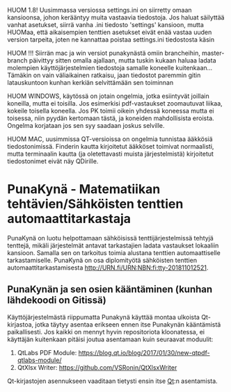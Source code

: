 HUOM 1.8! Uusimmassa versiossa settings.ini on siirretty omaan kansioonsa, johon kerääntyy muita vastaavia tiedostoja. Jos haluat säilyttää vanhat asetukset, siirrä vanha .ini tiedosto 'settings' kansioon, mutta HUOMaa, että aikaisempien tenttien asetukset eivät enää vastaa uuden version tarpeita, joten ne kannattaa poistaa settings.ini tiedostosta käsin

HUOM !!! Siirrän mac ja win versiot punakynästä omiin brancheihin, master-branch päivittyy sitten omalla ajallaan, mutta tuskin kukaan haluaa ladata molempien käyttöjärjestelmien tiedostoja samalle koneelle kuitenkaan... 
Tämäkin on vain väliaikainen ratkaisu, jaan tiedostot paremmin gitin latauskuntoon kunhan kerkiän selvittämään sen toiminnan

HUOM WINDOWS, käytössä on jotain ongelmia, jotka esiintyvät joillain koneilla, mutta ei toisilla. Jos esimerkisi pdf-vastaukset zoomautuvat liikaa, kokeile toisella koneella. Jos PK toimii oikein yhdessä koneessa mutta ei toisessa, niin pyydän kertomaan tästä, ja koneiden mahdollisista eroista. Ongelma korjataan jos sen syy saadaan joskus selville.

HUOM MAC, uusimmissa QT-versioissa on ongelmia tunnistaa ääkkösiä tiedostonimissä. Finderin kautta kirjoitetut ääkköset toimivat normaalisti, mutta terminaalin kautta (ja oletettavasti muista järjestelmistä) kirjoitetut tiedostonimet eivät näy QDirille.


# PunaKynä - Matematiikan tehtävien/Sähköisten tenttien automaattitarkastaja

PunaKynä on luotu helpottamaan sähköisissä tenttijärjestelmissä tehtyjä tenttejä, mikäli järjestelmät antavat tarkastajien ladata vastaukset lokaaliin kansioon. Samalla sen on tarkoitus toimia alustana tenttien automaattiselle tarkastamiselle. PunaKynä on osa diplomityötä sähköisten tenttien automaattitarkastamisesta <http://URN.fi/URN:NBN:fi:tty-201811012521>.

## PunaKynän ja sen osien kääntäminen (kunhan lähdekoodi on Gitissä)

Käyttöjärjestelmästä riippumatta Punakynä käyttää montaa ulkoista Qt-kirjastoa,
jotka täytyy asentaa erikseen ennen itse Punakynän kääntämistä paikallisesti.
Jos kaikki on mennyt hyvin repositoriota kloonatessa, ei käyttäjän kuitenkaan pitäisi joutua
asentamaan kuin seuraavat moduulit:

1. QtLabs PDF Module: <https://blog.qt.io/blog/2017/01/30/new-qtpdf-qtlabs-module/>
2. QtXlsx Writer: <https://github.com/VSRonin/QtXlsxWriter>

Qt-kirjastojen asennukseen vaaditaan tietysti ensin itse [Qt](https://www.qt.io/):n asentamista.


